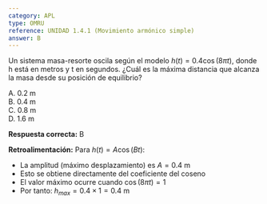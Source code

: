 ```yaml
---
category: APL
type: OMRU
reference: UNIDAD 1.4.1 (Movimiento armónico simple)
answer: B
---
```

Un sistema masa-resorte oscila según el modelo $h(t) = 0.4\cos(8\pi t)$, donde h está en metros y t en segundos. ¿Cuál es la máxima distancia que alcanza la masa desde su posición de equilibrio?

A. 0.2 m  
B. 0.4 m  
C. 0.8 m  
D. 1.6 m  

**Respuesta correcta:** B

**Retroalimentación:**
Para $h(t) = A\cos(Bt)$:

- La amplitud (máximo desplazamiento) es $A = 0.4$ m
- Esto se obtiene directamente del coeficiente del coseno
- El valor máximo ocurre cuando $\cos(8\pi t) = 1$
- Por tanto: $h_{max} = 0.4 \times 1 = 0.4$ m
